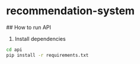 # recommendation-system

## How to run API

1. Install dependencies
```bash
cd api
pip install -r requirements.txt
```